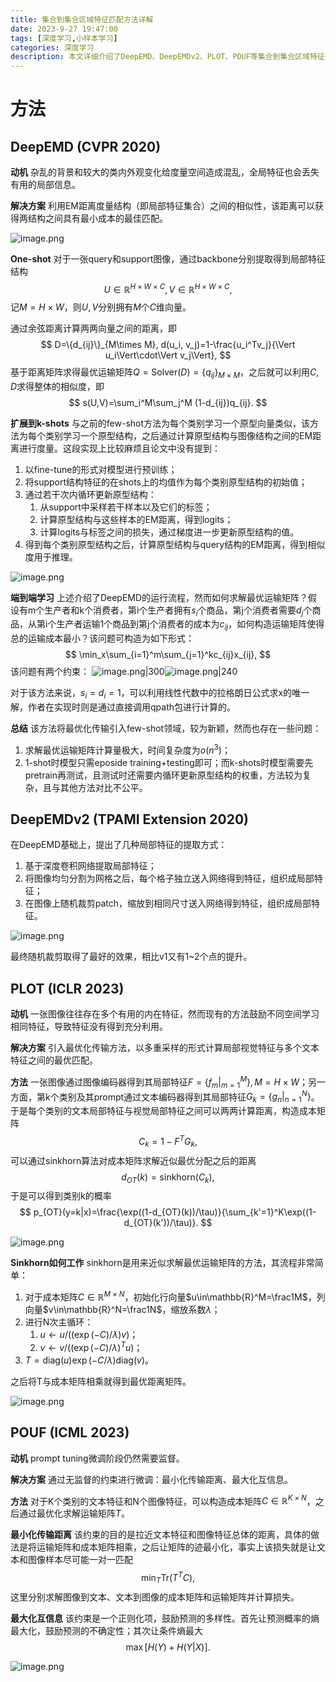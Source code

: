```yaml
---
title: 集合到集合区域特征匹配方法详解
date: 2023-9-27 19:47:00
tags: [深度学习,小样本学习]
categories: 深度学习
description: 本文详细介绍了DeepEMD、DeepEMDv2、PLOT、POUF等集合到集合区域特征匹配方法的原理和实现细节。
---
```


# 方法
## DeepEMD (CVPR 2020)
**动机** 杂乱的背景和较大的类内外观变化给度量空间造成混乱，全局特征也会丢失有用的局部信息。

**解决方案** 利用EM距离度量结构（即局部特征集合）之间的相似性，该距离可以获得两结构之间具有最小成本的最佳匹配。

![image.png](https://raw.githubusercontent.com/Koorye/my-images/master/img/202309270954175.png)

**One-shot** 对于一张query和support图像，通过backbone分别提取得到局部特征结构
$$
U\in\mathbb{R}^{H\times W\times C}, V\in\mathbb{R}^{H\times W\times C},
$$
记$M=H\times W$，则$U,V$分别拥有$M$个$C$维向量。

通过余弦距离计算两两向量之间的距离，即
$$
D=\{d_{ij}\}_{M\times M}, d(u_i, v_j)=1-\frac{u_i^Tv_j}{\Vert u_i\Vert\cdot\Vert v_j\Vert},
$$
基于距离矩阵求得最优运输矩阵$Q=\text{Solver}(D)=\{q_{ij}\}_{M\times M}$，之后就可以利用$C,D$求得整体的相似度，即
$$
s(U,V)=\sum_i^M\sum_j^M (1-d_{ij})q_{ij}.
$$

**扩展到k-shots** 与之前的few-shot方法为每个类别学习一个原型向量类似，该方法为每个类别学习一个原型结构，之后通过计算原型结构与图像结构之间的EM距离进行度量。这段实现上比较麻烦且论文中没有提到：
1. 以fine-tune的形式对模型进行预训练；
2. 将support结构特征的在shots上的均值作为每个类别原型结构的初始值；
3. 通过若干次内循环更新原型结构：
	1. 从support中采样若干样本以及它们的标签；
	2. 计算原型结构与这些样本的EM距离，得到logits；
	3. 计算logits与标签之间的损失，通过梯度进一步更新原型结构的值。
4. 得到每个类别原型结构之后，计算原型结构与query结构的EM距离，得到相似度用于推理。

![image.png](https://raw.githubusercontent.com/Koorye/my-images/master/img/202309271037651.png)

**端到端学习** 上述介绍了DeepEMD的运行流程，然而如何求解最优运输矩阵？假设有m个生产者和k个消费者，第i个生产者拥有$s_i$个商品，第j个消费者需要$d_j$个商品，从第i个生产者运输1个商品到第j个消费者的成本为$c_{ij}$，如何构造运输矩阵使得总的运输成本最小？该问题可构造为如下形式：
$$
\min_x\sum_{i=1}^m\sum_{j=1}^kc_{ij}x_{ij},
$$
该问题有两个约束：
![image.png|300](https://raw.githubusercontent.com/Koorye/my-images/master/img/202309271112524.png)![image.png|240](https://raw.githubusercontent.com/Koorye/my-images/master/img/202309271113747.png)

对于该方法来说，$s_i=d_i=1$，可以利用线性代数中的拉格朗日公式求x的唯一解，作者在实现时则是通过直接调用qpath包进行计算的。

**总结** 该方法将最优化传输引入few-shot领域，较为新颖，然而也存在一些问题：
1. 求解最优运输矩阵计算量极大，时间复杂度为$o(n^3)$；
2. 1-shot时模型只需eposide training+testing即可；而k-shots时模型需要先pretrain再测试，且测试时还需要内循环更新原型结构的权重，方法较为复杂，且与其他方法对比不公平。

## DeepEMDv2 (TPAMI Extension 2020)
在DeepEMD基础上，提出了几种局部特征的提取方式：
1. 基于深度卷积网络提取局部特征；
2. 将图像均匀分割为网格之后，每个格子独立送入网络得到特征，组织成局部特征；
3. 在图像上随机裁剪patch，缩放到相同尺寸送入网络得到特征，组织成局部特征。

![image.png](https://raw.githubusercontent.com/Koorye/my-images/master/img/202309271145809.png)

最终随机裁剪取得了最好的效果，相比v1又有1~2个点的提升。

## PLOT (ICLR 2023)
**动机** 一张图像往往存在多个有用的内在特征，然而现有的方法鼓励不同空间学习相同特征，导致特征没有得到充分利用。

**解决方案** 引入最优化传输方法，以多重采样的形式计算局部视觉特征与多个文本特征之间的最优匹配。

**方法** 一张图像通过图像编码器得到其局部特征$F=\{f_m|_{m=1}^M\},M=H\times W$；另一方面，第k个类别及其prompt通过文本编码器得到其局部特征$G_k=\{g_n|_{n=1}^{N}\}$。于是每个类别的文本局部特征与视觉局部特征之间可以两两计算距离，构造成本矩阵
$$
C_k=1-F^TG_k,
$$
可以通过sinkhorn算法对成本矩阵求解近似最优分配之后的距离
$$
d_{OT}(k)=\text{sinkhorn}(C_k),
$$
于是可以得到类别k的概率
$$
p_{OT}(y=k|x)=\frac{\exp((1-d_{OT}(k))/\tau)}{\sum_{k'=1}^K\exp((1-d_{OT}(k'))/\tau)}.
$$

![image.png](https://raw.githubusercontent.com/Koorye/my-images/master/img/202309271630798.png)

**Sinkhorn如何工作** sinkhorn是用来近似求解最优运输矩阵的方法，其流程非常简单：
1. 对于成本矩阵$C\in\mathbb{R}^{M\times N}$，初始化行向量$u\in\mathbb{R}^M=\frac1M$，列向量$v\in\mathbb{R}^N=\frac1N$，缩放系数$\lambda$；
2. 进行N次主循环：
	1. $u\leftarrow u/((\exp(-C)/\lambda)v)$；
	2. $v\leftarrow v/((\exp(-C)/\lambda)^Tu)$；
3. $T=\text{diag}(u)\exp(-C/\lambda)\text{diag}(v)$。

之后将T与成本矩阵相乘就得到最优距离矩阵。

![image.png](https://raw.githubusercontent.com/Koorye/my-images/master/img/202309271656442.png)

## POUF (ICML 2023)
**动机** prompt tuning微调阶段仍然需要监督。

**解决方案** 通过无监督的约束进行微调：最小化传输距离、最大化互信息。

**方法** 对于K个类别的文本特征和N个图像特征，可以构造成本矩阵$C\in\mathbb{R}^{K\times N}$，之后通过最优化求解运输矩阵$T$。

**最小化传输距离** 该约束的目的是拉近文本特征和图像特征总体的距离，具体的做法是将运输矩阵和成本矩阵相乘，之后让矩阵的迹最小化，事实上该损失就是让文本和图像样本尽可能一对一匹配
$$
\min_T \text{Tr}(T^TC),
$$
这里分别求解图像到文本、文本到图像的成本矩阵和运输矩阵并计算损失。

**最大化互信息**  该约束是一个正则化项，鼓励预测的多样性。首先让预测概率的熵最大化，鼓励预测的不确定性；其次让条件熵最大
$$
\max[H(Y)+H(Y|X)].
$$

![image.png](https://raw.githubusercontent.com/Koorye/my-images/master/img/202309271703742.png)


